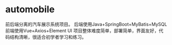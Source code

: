 # automobile
前后端分离的汽车展示系统项目。  后端使用Java+SpringBoot+MyBatis+MySQL  前端使用Vue+Axios+Element UI  项目整体难度简单，部署简单，界面友好，代码结构清晰，很适合初学者学习和练习。
 

